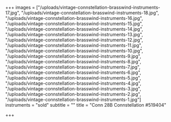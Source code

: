 +++
images = ["/uploads/vintage-connstellation-brasswind-instruments-17.jpg", "/uploads/vintage-connstellation-brasswind-instruments-18.jpg", "/uploads/vintage-connstellation-brasswind-instruments-16.jpg", "/uploads/vintage-connstellation-brasswind-instruments-15.jpg", "/uploads/vintage-connstellation-brasswind-instruments-14.jpg", "/uploads/vintage-connstellation-brasswind-instruments-13.jpg", "/uploads/vintage-connstellation-brasswind-instruments-12.jpg", "/uploads/vintage-connstellation-brasswind-instruments-11.jpg", "/uploads/vintage-connstellation-brasswind-instruments-10.jpg", "/uploads/vintage-connstellation-brasswind-instruments-9.jpg", "/uploads/vintage-connstellation-brasswind-instruments-8.jpg", "/uploads/vintage-connstellation-brasswind-instruments-7.jpg", "/uploads/vintage-connstellation-brasswind-instruments-6.jpg", "/uploads/vintage-connstellation-brasswind-instruments-5.jpg", "/uploads/vintage-connstellation-brasswind-instruments-4.jpg", "/uploads/vintage-connstellation-brasswind-instruments-3.jpg", "/uploads/vintage-connstellation-brasswind-instruments-2.jpg", "/uploads/vintage-connstellation-brasswind-instruments-1.jpg"]
instruments = "sold"
subtitle = ""
title = "Conn 28B Connstellation #519404"

+++
